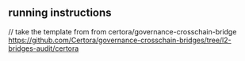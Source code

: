 ## running instructions

// take the template from from certora/governance-crosschain-bridge
https://github.com/Certora/governance-crosschain-bridges/tree/l2-bridges-audit/certora